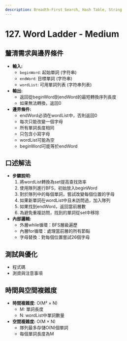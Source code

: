 ```yaml
---
description: Breadth-First Search, Hash Table, String
---
```


# 127. Word Ladder - Medium

## 釐清需求與邊界條件

* **輸入:**
  * `beginWord`: 起始單詞 (字符串)
  * `endWord`: 目標單詞 (字符串)
  * `wordList`: 可用單詞列表 (字符串列表)
* **輸出:**
  * 返回從beginWord到endWord的最短轉換序列長度
  * 如果無法轉換，返回0
* **邊界條件:**
  * endWord必須在wordList中，否則返回0
  * 每次只能改變一個字母
  * 所有單詞長度相同
  * 只包含小寫字母
  * wordList可能為空
  * beginWord可能等於endWord

## 口述解法

* **步驟說明:**
  1. 將wordList轉換為set提高查找效率
  2. 使用隊列進行BFS，初始放入beginWord
  3. 對於隊列中的每個單詞，嘗試改變每個位置的字母
  4. 如果新單詞在wordList中且未訪問過，加入隊列
  5. 如果找到endWord，返回當前層數
  6. 為避免重複訪問，找到的單詞從set中移除
* **內部邏輯:**
  * 外層while循環：BFS層級遍歷
  * 內層for循環：處理當前層的所有節點
  * 字母替換：對每個位置嘗試26個字母

## 測試與優化

* 程式碼
* 測資與注意事項

## 時間與空間複雜度

* **時間複雜度:** O(M² × N)
  * M: 單詞長度
  * N: wordList中單詞數量
* **空間複雜度:** O(M × N)
  * 隊列最多存儲O(N)個單詞
  * 每個單詞長度為M
